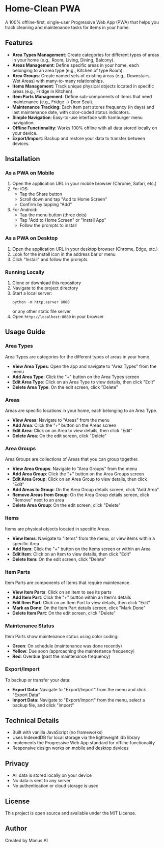 # Home-Clean PWA

A 100% offline-first, single-user Progressive Web App (PWA) that helps you track cleaning and maintenance tasks for items in your home.

## Features

- **Area Types Management**: Create categories for different types of areas in your home (e.g., Room, Living, Dining, Balcony).
- **Areas Management**: Define specific areas in your home, each belonging to an area type (e.g., Kitchen of type Room).
- **Area Groups**: Create named sets of existing areas (e.g., Downstairs, Wet Areas) with many-to-many relationships.
- **Items Management**: Track unique physical objects located in specific areas (e.g., Fridge in Kitchen).
- **Item Parts Management**: Define sub-components of items that need maintenance (e.g., Fridge → Door Seal).
- **Maintenance Tracking**: Each item part stores frequency (in days) and last maintenance date, with color-coded status indicators.
- **Simple Navigation**: Easy-to-use interface with hamburger menu navigation.
- **Offline Functionality**: Works 100% offline with all data stored locally on your device.
- **Export/Import**: Backup and restore your data to transfer between devices.

## Installation

### As a PWA on Mobile

1. Open the application URL in your mobile browser (Chrome, Safari, etc.)
2. For iOS:
   - Tap the Share button
   - Scroll down and tap "Add to Home Screen"
   - Confirm by tapping "Add"
3. For Android:
   - Tap the menu button (three dots)
   - Tap "Add to Home Screen" or "Install App"
   - Follow the prompts to install

### As a PWA on Desktop

1. Open the application URL in your desktop browser (Chrome, Edge, etc.)
2. Look for the install icon in the address bar or menu
3. Click "Install" and follow the prompts

### Running Locally

1. Clone or download this repository
2. Navigate to the project directory
3. Start a local server:
   ```
   python -m http.server 8080
   ```
   or any other static file server
4. Open `http://localhost:8080` in your browser

## Usage Guide

### Area Types

Area Types are categories for the different types of areas in your home.

- **View Area Types**: Open the app and navigate to "Area Types" from the menu
- **Add Area Type**: Click the "+" button on the Area Types screen
- **Edit Area Type**: Click on an Area Type to view details, then click "Edit"
- **Delete Area Type**: On the edit screen, click "Delete"

### Areas

Areas are specific locations in your home, each belonging to an Area Type.

- **View Areas**: Navigate to "Areas" from the menu
- **Add Area**: Click the "+" button on the Areas screen
- **Edit Area**: Click on an Area to view details, then click "Edit"
- **Delete Area**: On the edit screen, click "Delete"

### Area Groups

Area Groups are collections of Areas that you can group together.

- **View Area Groups**: Navigate to "Area Groups" from the menu
- **Add Area Group**: Click the "+" button on the Area Groups screen
- **Edit Area Group**: Click on an Area Group to view details, then click "Edit"
- **Add Areas to Group**: On the Area Group details screen, click "Add Area"
- **Remove Areas from Group**: On the Area Group details screen, click "Remove" next to an area
- **Delete Area Group**: On the edit screen, click "Delete"

### Items

Items are physical objects located in specific Areas.

- **View Items**: Navigate to "Items" from the menu, or view items within a specific Area
- **Add Item**: Click the "+" button on the Items screen or within an Area
- **Edit Item**: Click on an Item to view details, then click "Edit"
- **Delete Item**: On the edit screen, click "Delete"

### Item Parts

Item Parts are components of Items that require maintenance.

- **View Item Parts**: Click on an Item to see its parts
- **Add Item Part**: Click the "+" button within an Item's details
- **Edit Item Part**: Click on an Item Part to view details, then click "Edit"
- **Mark as Done**: On the Item Part details screen, click "Mark Done"
- **Delete Item Part**: On the edit screen, click "Delete"

### Maintenance Status

Item Parts show maintenance status using color coding:

- **Green**: On schedule (maintenance was done recently)
- **Yellow**: Due soon (approaching the maintenance frequency)
- **Red**: Overdue (past the maintenance frequency)

### Export/Import

To backup or transfer your data:

- **Export Data**: Navigate to "Export/Import" from the menu and click "Export Data"
- **Import Data**: Navigate to "Export/Import" from the menu, select a backup file, and click "Import"

## Technical Details

- Built with vanilla JavaScript (no frameworks)
- Uses IndexedDB for local storage via the lightweight idb library
- Implements the Progressive Web App standard for offline functionality
- Responsive design works on mobile and desktop devices

## Privacy

- All data is stored locally on your device
- No data is sent to any server
- No authentication or cloud storage is used

## License

This project is open source and available under the MIT License.

## Author

Created by Manus AI

